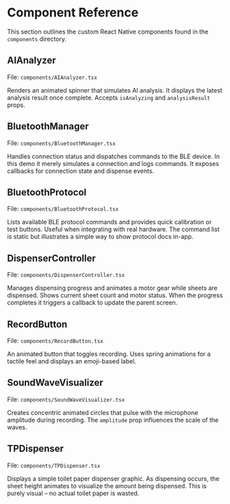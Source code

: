 # Component Reference

This section outlines the custom React Native components found in the `components` directory.

## AIAnalyzer
File: `components/AIAnalyzer.tsx`

Renders an animated spinner that simulates AI analysis. It displays the latest analysis result once complete. Accepts `isAnalyzing` and `analysisResult` props.

## BluetoothManager
File: `components/BluetoothManager.tsx`

Handles connection status and dispatches commands to the BLE device. In this demo it merely simulates a connection and logs commands. It exposes callbacks for connection state and dispense events.

## BluetoothProtocol
File: `components/BluetoothProtocol.tsx`

Lists available BLE protocol commands and provides quick calibration or test buttons. Useful when integrating with real hardware. The command list is static but illustrates a simple way to show protocol docs in-app.

## DispenserController
File: `components/DispenserController.tsx`

Manages dispensing progress and animates a motor gear while sheets are dispensed. Shows current sheet count and motor status. When the progress completes it triggers a callback to update the parent screen.

## RecordButton
File: `components/RecordButton.tsx`

An animated button that toggles recording. Uses spring animations for a tactile feel and displays an emoji-based label.

## SoundWaveVisualizer
File: `components/SoundWaveVisualizer.tsx`

Creates concentric animated circles that pulse with the microphone amplitude during recording. The `amplitude` prop influences the scale of the waves.

## TPDispenser
File: `components/TPDispenser.tsx`

Displays a simple toilet paper dispenser graphic. As dispensing occurs, the sheet height animates to visualize the amount being dispensed. This is purely visual – no actual toilet paper is wasted.
